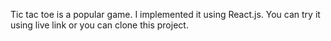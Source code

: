 Tic tac toe is a popular game. 
I implemented it using React.js.
You can try it using live link or you can clone this project.